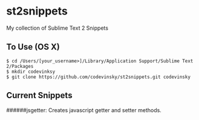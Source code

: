 st2snippets
===========

My collection of Sublime Text 2 Snippets

To Use (OS X)
---
	$ cd /Users/[your_username>]/Library/Application Support/Sublime Text 2/Packages
	$ mkdir codevinksy
	$ git clone https://github.com/codevinsky/st2snippets.git codevinsky
	

Current Snippets
--
######jsgetter:
Creates javascript getter and setter methods.

